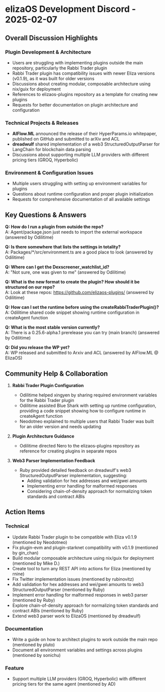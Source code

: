 # elizaOS Development Discord - 2025-02-07

## Overall Discussion Highlights

### Plugin Development & Architecture
- Users are struggling with implementing plugins outside the main repository, particularly the Rabbi Trader plugin
- Rabbi Trader plugin has compatibility issues with newer Eliza versions (v0.1.9), as it was built for older versions
- Discussions about creating modular, composable architecture using nix/guix for deployment
- References to elizaos-plugins repository as a template for creating new plugins
- Requests for better documentation on plugin architecture and configuration

### Technical Projects & Releases
- **AIFlow.ML** announced the release of their HyperParams.io whitepaper, published on GitHub and submitted to arXiv and ACL
- **dreadwulf** shared implementation of a web3 StructuredOutputParser for LangChain for blockchain data parsing
- Discussions about supporting multiple LLM providers with different pricing tiers (GROQ, Hyperbolic)

### Environment & Configuration Issues
- Multiple users struggling with setting up environment variables for plugins
- Questions about runtime configuration and proper plugin initialization
- Requests for comprehensive documentation of all available settings

## Key Questions & Answers

**Q: How do I run a plugin from outside the repo?**  
A: Agent/package.json just needs to import the external workspace (answered by Odilitime)

**Q: Is there somewhere that lists the settings in totality?**  
A: Packages/*/src/environment.ts are a good place to look (answered by Odilitime)

**Q: Where can I get the Dexscreener_watchlist_id?**  
A: "Not sure, one was given to me" (answered by Odilitime)

**Q: What is the new format to create the plugin? How should it be structured on our repo?**  
A: Look at these repos: https://github.com/elizaos-plugins/ (answered by Odilitime)

**Q: How can I set the runtime before using the createRabbiTraderPlugin()?**  
A: Odilitime shared code snippet showing runtime configuration in createAgent function

**Q: What is the most stable version currently?**  
A: There is a 0.25.6-alpha.1 prerelease you can try (main branch) (answered by Odilitime)

**Q: Did you release the WP yet?**  
A: WP released and submitted to Arxiv and ACL (answered by AIFlow.ML @ ElizaOS)

## Community Help & Collaboration

1. **Rabbi Trader Plugin Configuration**
   - Odilitime helped xingyen by sharing required environment variables for the Rabbi Trader plugin
   - Odilitime assisted Blue Shark with setting up runtime configuration, providing a code snippet showing how to configure runtime in createAgent function
   - Neodotneo explained to multiple users that Rabbi Trader was built for an older version and needs updating

2. **Plugin Architecture Guidance**
   - Odilitime directed Nero to the elizaos-plugins repository as reference for creating plugins in separate repos

3. **Web3 Parser Implementation Feedback**
   - Ruby provided detailed feedback on dreadwulf's web3 StructuredOutputParser implementation, suggesting:
     - Adding validation for hex addresses and wei/gwei amounts
     - Implementing error handling for malformed responses
     - Considering chain-of-density approach for normalizing token standards and contract ABIs

## Action Items

### Technical
- Update Rabbi Trader plugin to be compatible with Eliza v0.1.9 (mentioned by Neodotneo)
- Fix plugin-evm and plugin-starknet compatibility with v0.1.9 (mentioned by gin_chan)
- Build modular composable architecture using nix/guix for deployment (mentioned by Mike D.)
- Create tool to turn any REST API into actions for Eliza (mentioned by rnine)
- Fix Twitter implementation issues (mentioned by rubinovitz)
- Add validation for hex addresses and wei/gwei amounts to web3 StructuredOutputParser (mentioned by Ruby)
- Implement error handling for malformed responses in web3 parser (mentioned by Ruby)
- Explore chain-of-density approach for normalizing token standards and contract ABIs (mentioned by Ruby)
- Extend web3 parser work to ElizaOS (mentioned by dreadwulf)

### Documentation
- Write a guide on how to architect plugins to work outside the main repo (mentioned by pluto)
- Document all environment variables and settings across plugins (mentioned by sonichu)

### Feature
- Support multiple LLM providers (GROQ, Hyperbolic) with different pricing tiers for the same agent (mentioned by AD)